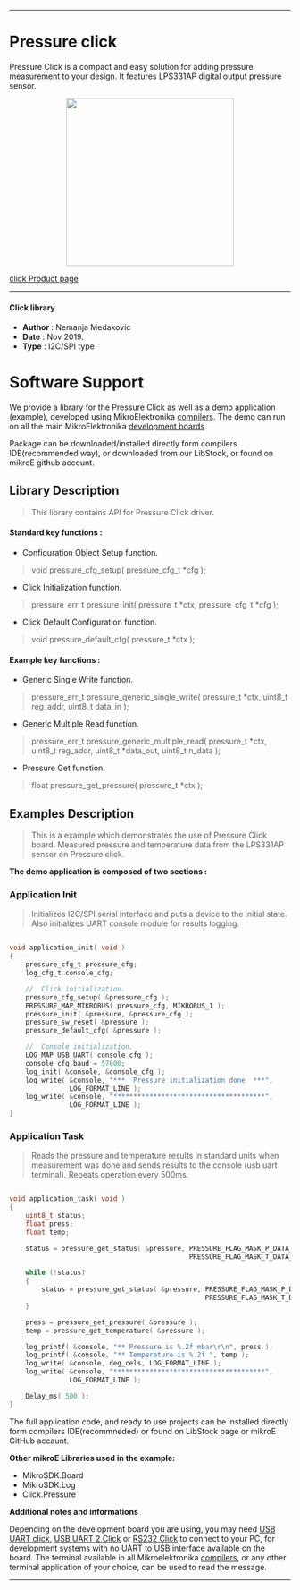  

---
# Pressure click

Pressure Click is a compact and easy solution for adding pressure measurement to your design.
It features LPS331AP digital output pressure sensor.


<p align="center">
  <img src="https://download.mikroe.com/images/click_for_ide/pressure_click.png" height=300px>
</p>

[click Product page](https://www.mikroe.com/pressure-click)

---


#### Click library

- **Author**        : Nemanja Medakovic
- **Date**          : Nov 2019.
- **Type**          : I2C/SPI type


# Software Support

We provide a library for the Pressure Click 
as well as a demo application (example), developed using MikroElektronika 
[compilers](https://shop.mikroe.com/compilers).
The demo can run on all the main MikroElektronika [development boards](https://shop.mikroe.com/development-boards).

Package can be downloaded/installed directly form compilers IDE(recommended way), or downloaded from our LibStock, or found on mikroE github account.

## Library Description

> This library contains API for Pressure Click driver.

#### Standard key functions :

- Configuration Object Setup function.
> void pressure_cfg_setup( pressure_cfg_t *cfg );

- Click Initialization function.
> pressure_err_t pressure_init( pressure_t *ctx, pressure_cfg_t *cfg );

- Click Default Configuration function.
> void pressure_default_cfg( pressure_t *ctx );


#### Example key functions :

- Generic Single Write function.
> pressure_err_t pressure_generic_single_write( pressure_t *ctx, uint8_t reg_addr, uint8_t data_in );

- Generic Multiple Read function.
> pressure_err_t pressure_generic_multiple_read( pressure_t *ctx, uint8_t reg_addr, uint8_t *data_out, uint8_t n_data );

- Pressure Get function.
> float pressure_get_pressure( pressure_t *ctx );

## Examples Description

>
> This is a example which demonstrates the use of Pressure Click board.
> Measured pressure and temperature data from the LPS331AP sensor on Pressure click.
>

**The demo application is composed of two sections :**

### Application Init

>
> Initializes I2C/SPI serial interface and puts a device to the initial state.
> Also initializes UART console module for results logging.
>

```c

void application_init( void )
{
    pressure_cfg_t pressure_cfg;
    log_cfg_t console_cfg;

    //  Click initialization.
    pressure_cfg_setup( &pressure_cfg );
    PRESSURE_MAP_MIKROBUS( pressure_cfg, MIKROBUS_1 );
    pressure_init( &pressure, &pressure_cfg );
    pressure_sw_reset( &pressure );
    pressure_default_cfg( &pressure );

    //  Console initialization.
    LOG_MAP_USB_UART( console_cfg );
    console_cfg.baud = 57600;
    log_init( &console, &console_cfg );
    log_write( &console, "***  Pressure initialization done  ***",
               LOG_FORMAT_LINE );
    log_write( &console, "**************************************",
               LOG_FORMAT_LINE );
}

```

### Application Task

>
> Reads the pressure and temperature results in standard units when
> measurement was done and sends results to the console (usb uart terminal).
> Repeats operation every 500ms.
>

```c

void application_task( void )
{
    uint8_t status;
    float press;
    float temp;

    status = pressure_get_status( &pressure, PRESSURE_FLAG_MASK_P_DATA_RDY |
                                             PRESSURE_FLAG_MASK_T_DATA_RDY );

    while (!status)
    {
        status = pressure_get_status( &pressure, PRESSURE_FLAG_MASK_P_DATA_RDY |
                                                 PRESSURE_FLAG_MASK_T_DATA_RDY );
    }

    press = pressure_get_pressure( &pressure );
    temp = pressure_get_temperature( &pressure );

    log_printf( &console, "** Pressure is %.2f mbar\r\n", press );
    log_printf( &console, "** Temperature is %.2f ", temp );
    log_write( &console, deg_cels, LOG_FORMAT_LINE );
    log_write( &console, "**************************************",
               LOG_FORMAT_LINE );

    Delay_ms( 500 );
}

```

The full application code, and ready to use projects can be  installed directly form compilers IDE(recommneded) or found on LibStock page or mikroE GitHub accaunt.

**Other mikroE Libraries used in the example:**

- MikroSDK.Board
- MikroSDK.Log
- Click.Pressure

**Additional notes and informations**

Depending on the development board you are using, you may need 
[USB UART click](https://shop.mikroe.com/usb-uart-click), 
[USB UART 2 Click](https://shop.mikroe.com/usb-uart-2-click) or 
[RS232 Click](https://shop.mikroe.com/rs232-click) to connect to your PC, for 
development systems with no UART to USB interface available on the board. The 
terminal available in all Mikroelektronika 
[compilers](https://shop.mikroe.com/compilers), or any other terminal application 
of your choice, can be used to read the message.



---

